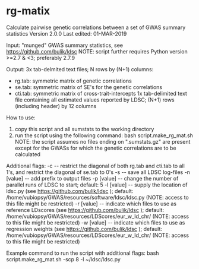 # rg-matix
Calculate pairwise genetic correlations between a set of GWAS summary statistics
Version 2.0.0
Last edited: 01-MAR-2019

Input: "munged" GWAS summary statistics, see https://github.com/bulik/ldsc
NOTE: script further requires Python version >=2.7 & <3; preferably 2.7.9

Output:
 3x tab-delmited text files; N rows by (N+1) columns:
  - rg.tab:	symmetric matrix of genetic correlations
  - se.tab:	symmetric matrix of SE's for the genetic correlations
  - cti.tab:	symmetric matrix of cross-trait-intercepts
 1x tab-delimited text file containing all estimated values reported by LDSC; (N+1) rows (including header) by 12 columns

How to use:
 1) copy this script and all sumstats to the working directory
 2) run the script using the following command: bash script.make_rg_mat.sh
NOTE: the script assumes no files ending on ".sumstats.gz" are present except for the GWASs for which the genetic correlations are to be calculated

Additional flags:
 -c			-- restrict the diagonal of both rg.tab and cti.tab to all 1's, and restrict the diagonal of se.tab to 0's
 -s			-- save all LDSC log-files
 -n [value]	-- add prefix to output files
 -p [value]	-- change the number of parallel runs of LDSC to start; default: 5
 -l [value]	-- supply the location of ldsc.py (see https://github.com/bulik/ldsc ); default: /home/vubiopsy/GWAS/resources/software/ldsc/ldsc.py (NOTE: access to this file might be restricted)
 -r [value]	-- indicate which files to use as reference LDscores (see https://github.com/bulik/ldsc ); default: /home/vubiopsy/GWAS/resources/LDScores/eur_w_ld_chr/ (NOTE: access to this file might be restricted)
 -w [value]	-- indicate which files to use as regression weights (see https://github.com/bulik/ldsc ); default: /home/vubiopsy/GWAS/resources/LDScores/eur_w_ld_chr/ (NOTE: access to this file might be restricted)

Example command to run the script with additional flags:
 bash script.make_rg_mat.sh -scp 8 -l ~/ldsc/ldsc.py
